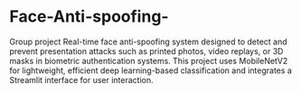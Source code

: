 # Face-Anti-spoofing-
Group project Real-time face anti-spoofing system designed to detect and prevent presentation attacks such as printed photos, video replays, or 3D masks in biometric authentication systems. This project uses MobileNetV2 for lightweight, efficient deep learning-based classification and integrates a Streamlit interface for user interaction.
